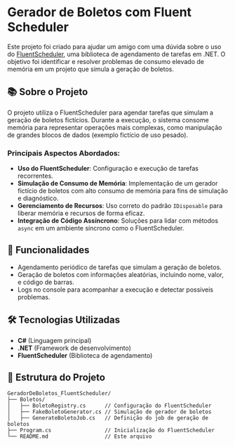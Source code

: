 # Gerador de Boletos com Fluent Scheduler

Este projeto foi criado para ajudar um amigo com uma dúvida sobre o uso do [FluentScheduler](https://github.com/fluentscheduler/FluentScheduler), uma biblioteca de agendamento de tarefas em .NET. O objetivo foi identificar e resolver problemas de consumo elevado de memória em um projeto que simula a geração de boletos.

## 📚 Sobre o Projeto

O projeto utiliza o FluentScheduler para agendar tarefas que simulam a geração de boletos fictícios. Durante a execução, o sistema consome memória para representar operações mais complexas, como manipulação de grandes blocos de dados (exemplo fictício de uso pesado).

### Principais Aspectos Abordados:
- **Uso do FluentScheduler**: Configuração e execução de tarefas recorrentes.
- **Simulação de Consumo de Memória**: Implementação de um gerador fictício de boletos com alto consumo de memória para fins de simulação e diagnóstico.
- **Gerenciamento de Recursos**: Uso correto do padrão `IDisposable` para liberar memória e recursos de forma eficaz.
- **Integração de Código Assíncrono**: Soluções para lidar com métodos `async` em um ambiente síncrono como o FluentScheduler.

## 🚀 Funcionalidades

- Agendamento periódico de tarefas que simulam a geração de boletos.
- Geração de boletos com informações aleatórias, incluindo nome, valor, e código de barras.
- Logs no console para acompanhar a execução e detectar possíveis problemas.

## 🛠️ Tecnologias Utilizadas

- **C#** (Linguagem principal)
- **.NET** (Framework de desenvolvimento)
- **FluentScheduler** (Biblioteca de agendamento)

## 📂 Estrutura do Projeto

```plaintext
GeradorDeBoletos_FluentScheduler/
├── Boletos/
│   ├── BoletoRegistry.cs      // Configuração do FluentScheduler
│   ├── FakeBoletoGenerator.cs // Simulação de gerador de boletos
│   ├── GenerateBoletoJob.cs   // Definição do job de geração de boletos
├── Program.cs                 // Inicialização do FluentScheduler
└── README.md                  // Este arquivo


